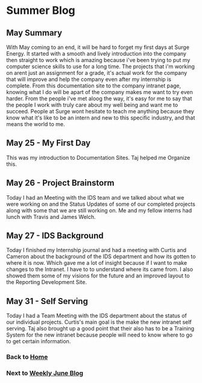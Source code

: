 # Summer Blog

## May Summary

With May coming to an end, it will be hard to forget my first days at Surge Energy. It started with a smooth and lively introduction into the company then straight to work which is amazing because i've been trying to put my computer science skills to use for a long time. The projects that i'm working on arent just an assignment for a grade, it's actual work for the company that will improve and help the company even after my internship is complete. From this documentation site to the company intranet page, knowing what I do will be apart of the company makes me want to try even harder. From the people i've met aloog the way, it's easy for me to say that the people I work with truly care about my well being and want me to succeed. People at Surge wont hesitate to teach me anything because they know what it's like to be an intern and new to this specific industry, and that means the world to me.

## May 25 - My First Day

This was my introduction to Documentation Sites. Taj helped me Organize this.

## May 26 - Project Brainstorm

Today I had an Meeting with the IDS team and we talked about what we were working on and the Status Updates of some of our completed projects along with some that we are still working on. Me and my fellow interns had lunch with Travis and James Welch.

## May 27 - IDS Background

Today I finished my Internship journal and had a meeting with Curtis and Cameron about the background of the IDS department and how its gotten to where it is now. Which gave me a lot of insight because if I want to make changes to the Intranet. I have to to understand where its came from. I also showed them some of my visions for the future and an improved layout to the Reporting Development Site.

## May 31 - Self Serving

Today I had a Team Meeting with the IDS department about the status of our individual projects. Curtis's main goal is the make the new intranet self serving. Taj also brought up a good point that their also has to be a Training System for the new intranet because people will need to know where to go to get certain information.

### Back to [Home](/)

### Next to [Weekly June Blog](/blog/june/)
